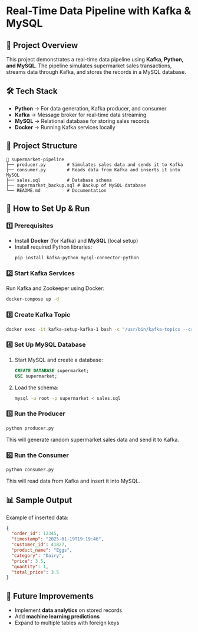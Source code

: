 # Real-Time Data Pipeline with Kafka & MySQL

## 📌 Project Overview
This project demonstrates a real-time data pipeline using **Kafka, Python, and MySQL**. The pipeline simulates supermarket sales transactions, streams data through Kafka, and stores the records in a MySQL database.

## 🛠️ Tech Stack
- **Python** → For data generation, Kafka producer, and consumer
- **Kafka** → Message broker for real-time data streaming
- **MySQL** → Relational database for storing sales records
- **Docker** → Running Kafka services locally

## 📂 Project Structure
```
📁 supermarket-pipeline
├── producer.py        # Simulates sales data and sends it to Kafka
├── consumer.py        # Reads data from Kafka and inserts it into MySQL
├── sales.sql          # Database schema
├── supermarket_backup.sql # Backup of MySQL database
└── README.md          # Documentation
```

## 🚀 How to Set Up & Run
### 1️⃣ Prerequisites
- Install **Docker** (for Kafka) and **MySQL** (local setup)
- Install required Python libraries:
  ```sh
  pip install kafka-python mysql-connector-python
  ```

### 2️⃣ Start Kafka Services
Run Kafka and Zookeeper using Docker:
```sh
docker-compose up -d
```

### 3️⃣ Create Kafka Topic
```sh
docker exec -it kafka-setup-kafka-1 bash -c "/usr/bin/kafka-topics --create --topic sales-topic --bootstrap-server localhost:9092 --partitions 1 --replication-factor 1"
```

### 4️⃣ Set Up MySQL Database
1. Start MySQL and create a database:
   ```sql
   CREATE DATABASE supermarket;
   USE supermarket;
   ```
2. Load the schema:
   ```sh
   mysql -u root -p supermarket < sales.sql
   ```

### 5️⃣ Run the Producer
```sh
python producer.py
```
This will generate random supermarket sales data and send it to Kafka.

### 6️⃣ Run the Consumer
```sh
python consumer.py
```
This will read data from Kafka and insert it into MySQL.

## 📊 Sample Output
Example of inserted data:
```json
{
  "order_id": 12345,
  "timestamp": "2025-01-19T19:19:46",
  "customer_id": 41827,
  "product_name": "Eggs",
  "category": "Dairy",
  "price": 3.5,
  "quantity": 1,
  "total_price": 3.5
}
```

## 📝 Future Improvements
- Implement **data analytics** on stored records
- Add **machine learning predictions**
- Expand to multiple tables with foreign keys

